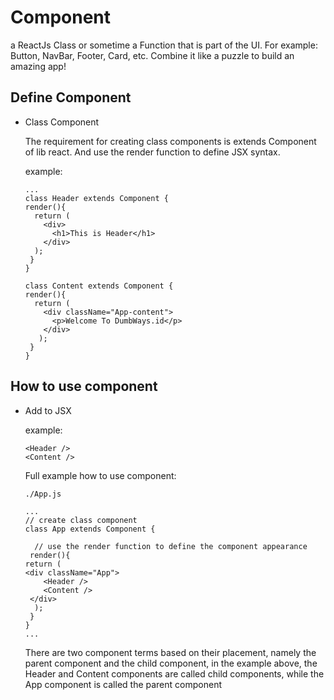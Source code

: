 # Component

a ReactJs Class or sometime a Function that is part of the UI.
For example: Button, NavBar, Footer, Card, etc. Combine it like a puzzle to build an amazing app!

## Define Component

- Class Component

  The requirement for creating class components is extends Component of lib react. And use the render function to define JSX syntax.

  example:
  ```
  ...
  class Header extends Component {
  render(){
    return (
      <div>
        <h1>This is Header</h1>
      </div>
    );
   }
  }
  
  class Content extends Component {
  render(){
    return (
      <div className="App-content">
        <p>Welcome To DumbWays.id</p>
      </div>
     );
   }
  }
  ```


## How to use component

  - Add to JSX

  	example:
    ```
	<Header />
	<Content />
    ```
    
    Full example how to use component:
    ```
	./App.js
    
    ...
    // create class component
    class App extends Component {

      // use the render function to define the component appearance
     render(){
  	return (
	<div className="App">
	    <Header />
	    <Content />
	 </div>
      );
     }
    }
    ...
    ```

    There are two component terms based on their placement, namely the parent component and the child component,
in the example above, the Header and Content components are called child components, while the App component is called the parent component
